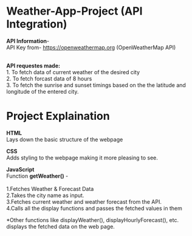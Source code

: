 # Weather-App-Project (API Integration)

<b>API Information</b>-
  <br>API Key from- https://openweathermap.org (OpenWeatherMap API)
 
  <br><b>API requestes made:</b>
    <br>1. To fetch data of current weather of the desired city
    <br>2. To fetch forcast data of 8 hours 
    <br>3. To fetch the sunrise and sunset timings based on the the latitude and longitude of the entered city.
    <br>

  # Project Explaination 

  <b>HTML</b>
    <br>Lays down the basic structure of the webpage
    
  <b>CSS</b>
    <br>Adds styling to the webpage making it more pleasing to see.

  <b> JavaScript </b>
  <br>
     Function **getWeather()** - 
    <br>
     <br>    1.Fetches Weather & Forecast Data
      <br>   2.Takes the city name as input.
      <br>   3.Fetches current weather and weather forecast from the API.
      <br>   4.Calls all the display functions and passes the fetched values in them
    
   *Other functions like displayWeather(), displayHourlyForecast(), etc. displays the fetched data on the web page.
        
        


